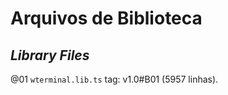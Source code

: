 # Arquivos de Biblioteca

## _Library Files_

@01 ``wterminal.lib.ts`` tag: v1.0#B01 (5957 linhas).
